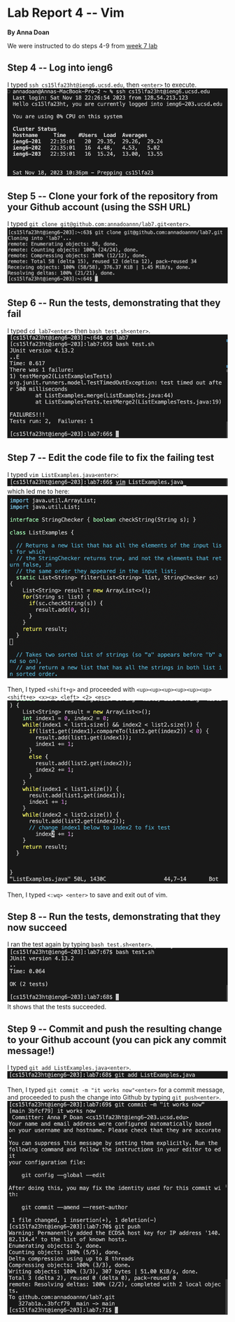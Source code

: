 # Lab Report 4 -- Vim
__By Anna Doan__

We were instructed to do steps 4-9 from [week 7 lab](https://ucsd-cse15l-f23.github.io/week/week7/#week7-lab-report)

## Step 4 -- Log into ieng6
I typed `ssh cs15lfa23ht@ieng6.ucsd.edu`, then `<enter>` to execute.
![image](lab4.png)

## Step 5 -- Clone your fork of the repository from your Github account (using the SSH URL)
I typed `git clone git@github.com:annadoannn/lab7.git<enter>`.
![image](lab4-git.png)

## Step 6 -- Run the tests, demonstrating that they fail
I typed `cd lab7<enter>` then `bash test.sh<enter>`.
![image](lab4-bash.png)

## Step 7 -- Edit the code file to fix the failing test
I typed `vim ListExamples.java<enter>`:
![image](lab4-vim1.png)
which led me to here:
![image](lab4-vim2.png)

Then, I typed `<shift+g>` and proceeded with `<up><up><up><up><up><up> <shift+e> <x><a> <left> <2> <esc>`
![image](lab4-vim3.png)

Then, I typed `<:wq> <enter>` to save and exit out of vim. 

## Step 8 -- Run the tests, demonstrating that they now succeed
I ran the test again by typing `bash test.sh<enter>`. 
![image](lab4-vim4.png)
It shows that the tests succeeded. 


## Step 9 -- Commit and push the resulting change to your Github account (you can pick any commit message!)
I typed `git add ListExamples.java<enter>`.
![image](lab4-git1.png)

Then, I typed `git commit -m "it works now"<enter>` for a commit message, and proceeded to push the change into Github by typing `git push<enter>`.
![image](lab4-git2.png)




